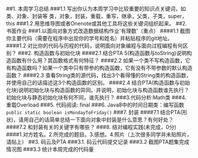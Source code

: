##1. 本周学习总结
###1.1 写出你认为本周学习中比较重要的知识点关键词，如类、对象、封装等
类，对象，封装，重载，重写，继承，父类，子类，super，this
###1.2 用思维导图或者Onenote或其他工具将这些关键词组织起来。
##2. 书面作业
###1.以面向对象方式改造数据结构作业'有理数'（重点）
####1.1 截图你主要代码（需要在程序中出现你的学号和姓名）并粘贴程序的git地址。
####1.2 对比你的代码与历程的代码，说明面向对象编程与面向过程编程有何区别？
###2. 构造函数与初始化块
####2.1 结合PTA 5(构造函数与toString)说明构造函数有什么用？其函数格式有何特征？
####2.2 如果一个类不写构造函数，它有构造函数吗？如果一个类中只有带参的构造函数，它有没有不带参数的默认构造函数？
####2.3 查看String类的源代码，找出3个看得懂的String类的构造函数，并使用自己的话描述这3个构造函数的区别。
####2.4 结合PTA(构造函数与初始化块)说明初始化块与构造函数的异同。并说明，初始化块与构造函数谁先执行？初始化块与静态初始化块有何不同，谁先执行？
###3.代码分析:Math类
###4. 重载Overload
###5. 代码阅读: final
###6. Java8中的时间日期类：编写函数`public static boolean isMondayToFriday()`
###7. 封装
####7.1 结合PTA(形状)，请用自己的话简单总结一下面向对象中封装是什么意思？有何好处？
####7.2 和封装有关的关键字有哪些？
###8. 结对编程实践(未完成，0分)
####1.对方姓名。2.所完成的题目。3.感想。4.照片（上次很多同学并未贴照片，请贴上）
##3. 码云及PTA
###3.1. 码云代码提交记录
###3.2 截图PTA题集完成情况图
###3.3 统计本周完成的代码量